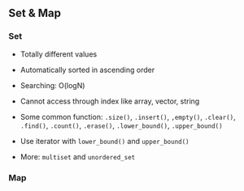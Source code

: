 ## Set & Map

### Set
- Totally different values
- Automatically sorted in ascending order
- Searching: O(logN) 
- Cannot access through index like array, vector, string

- Some common function: `.size()`, `.insert()`, `,empty()`, `.clear()`, `.find()`, `.count()`, `.erase()`, `.lower_bound()`, `.upper_bound()` 

- Use iterator with `lower_bound()` and `upper_bound()`

- More: `multiset` and `unordered_set`
### Map